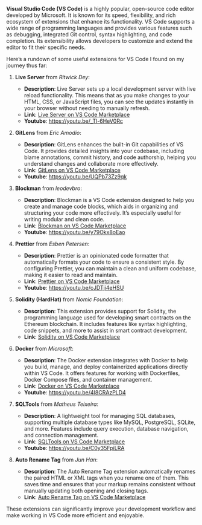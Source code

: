 **Visual Studio Code (VS Code)** is a highly popular, open-source code editor developed by Microsoft. It is known for its speed, flexibility, and rich ecosystem of extensions that enhance its functionality. VS Code supports a wide range of programming languages and provides various features such as debugging, integrated Git control, syntax highlighting, and code completion. Its extensibility allows developers to customize and extend the editor to fit their specific needs.

Here’s a rundown of some useful extensions for VS Code I found on my journey thus far:

1. **Live Server** from *Ritwick Dey*:
   - **Description**: Live Server sets up a local development server with live reload functionality. This means that as you make changes to your HTML, CSS, or JavaScript files, you can see the updates instantly in your browser without needing to manually refresh.
   - **Link**: [Live Server on VS Code Marketplace](https://marketplace.visualstudio.com/items?itemName=ritwickdey.liveServer)
   - **Youtube**: https://youtu.be/_Tl-6HeV0Rc

2. **GitLens** from *Eric Amodio*:
   - **Description**: GitLens enhances the built-in Git capabilities of VS Code. It provides detailed insights into your codebase, including blame annotations, commit history, and code authorship, helping you understand changes and collaborate more effectively.
   - **Link**: [GitLens on VS Code Marketplace](https://marketplace.visualstudio.com/items?itemName=eamodio.gitlens)
   - **Youtube**:  https://youtu.be/UQPb73Zz9qk

3. **Blockman** from *leodevbro*:
   - **Description**: Blockman is a VS Code extension designed to help you create and manage code blocks, which aids in organizing and structuring your code more effectively. It’s especially useful for writing modular and clean code.
   - **Link**: [Blockman on VS Code Marketplace](https://marketplace.visualstudio.com/items?itemName=leodevbro.blockman)
   - **Youtube**: https://youtu.be/y79Okx8oEao

4. **Prettier** from *Esben Petersen*:
   - **Description**: Prettier is an opinionated code formatter that automatically formats your code to ensure a consistent style. By configuring Prettier, you can maintain a clean and uniform codebase, making it easier to read and maintain.
   - **Link**: [Prettier on VS Code Marketplace](https://marketplace.visualstudio.com/items?itemName=esbenp.prettier-vscode)
   - **Youtube**: https://youtu.be/cJDTji4eHSU

5. **Solidity (HardHat)** from *Nomic Foundation*:
   - **Description**: This extension provides support for Solidity, the programming language used for developing smart contracts on the Ethereum blockchain. It includes features like syntax highlighting, code snippets, and more to assist in smart contract development.
   - **Link**: [Solidity on VS Code Marketplace](https://marketplace.visualstudio.com/items?itemName=NomicFoundation.hardhat-solidity)

6. **Docker** from *Microsoft*:
   - **Description**: The Docker extension integrates with Docker to help you build, manage, and deploy containerized applications directly within VS Code. It offers features for working with Dockerfiles, Docker Compose files, and container management.
   - **Link**: [Docker on VS Code Marketplace](https://marketplace.visualstudio.com/items?itemName=ms-azuretools.vscode-docker)
   - **Youtube**: https://youtu.be/4I8CRAzPLD4

7. **SQLTools** from *Matheus Teixeira*:
   - **Description**: A lightweight tool for managing SQL databases, supporting multiple database types like MySQL, PostgreSQL, SQLite, and more. Features include query execution, database navigation, and connection management.
   - **Link**: [SQLTools on VS Code Marketplace](https://marketplace.visualstudio.com/items?itemName=mtxr.sqltools)
   - **Youtube**: https://youtu.be/C0y35FpiLRA

8. **Auto Rename Tag** from *Jun Han*:
   - **Description**: The Auto Rename Tag extension automatically renames the paired HTML or XML tags when you rename one of them. This saves time and ensures that your markup remains consistent without manually updating both opening and closing tags.
   - **Link**: [Auto Rename Tag on VS Code Marketplace](https://marketplace.visualstudio.com/items?itemName=formulahendry.auto-rename-tag)

These extensions can significantly improve your development workflow and make working in VS Code more efficient and enjoyable.
